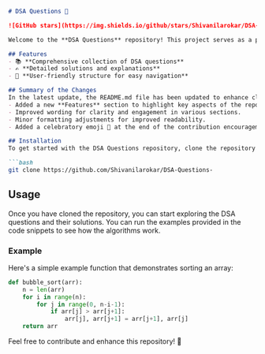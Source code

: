 ```markdown
# DSA Questions 🚀

![GitHub stars](https://img.shields.io/github/stars/Shivanilarokar/DSA-Questions-?style=social) ![Forks](https://img.shields.io/github/forks/Shivanilarokar/DSA-Questions-?style=social)

Welcome to the **DSA Questions** repository! This project serves as a platform for developers and learners to practice and enhance their skills in Data Structures and Algorithms (DSA). This repository is designed to help you improve your understanding of various data structures and algorithms through a collection of questions and solutions.

## Features
- 📚 **Comprehensive collection of DSA questions**
- ✍️ **Detailed solutions and explanations**
- 🧭 **User-friendly structure for easy navigation**

## Summary of the Changes
In the latest update, the README.md file has been updated to enhance clarity and presentation. The changes include:
- Added a new **Features** section to highlight key aspects of the repository.
- Improved wording for clarity and engagement in various sections.
- Minor formatting adjustments for improved readability.
- Added a celebratory emoji 🎉 at the end of the contribution encouragement.

## Installation
To get started with the DSA Questions repository, clone the repository to your local machine:

```bash
git clone https://github.com/Shivanilarokar/DSA-Questions-
```

## Usage
Once you have cloned the repository, you can start exploring the DSA questions and their solutions. You can run the examples provided in the code snippets to see how the algorithms work.

### Example
Here's a simple example function that demonstrates sorting an array:

```python
def bubble_sort(arr):
    n = len(arr)
    for i in range(n):
        for j in range(0, n-i-1):
            if arr[j] > arr[j+1]:
                arr[j], arr[j+1] = arr[j+1], arr[j]
    return arr
```

Feel free to contribute and enhance this repository! 🎉
```